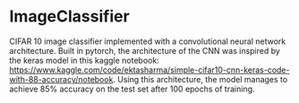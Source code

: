 # ImageClassifier
CIFAR 10 image classifier implemented with a convolutional neural network architecture. Built in pytorch, the architecture of the CNN was inspired by the keras model in this kaggle notebook: https://www.kaggle.com/code/ektasharma/simple-cifar10-cnn-keras-code-with-88-accuracy/notebook.
Using this architecture, the model manages to achieve 85% accuracy on the test set after 100 epochs of training.
